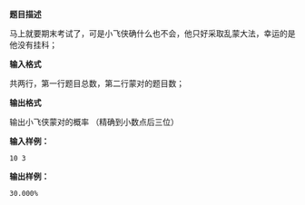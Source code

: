 **题目描述**

马上就要期末考试了，可是小飞侠确什么也不会，他只好采取乱蒙大法，幸运的是他没有挂科；

**输入格式**

共两行，第一行题目总数，第二行蒙对的题目数；

**输出格式**

输出小飞侠蒙对的概率 （精确到小数点后三位）

**输入样例：**

```
10 3
```

**输出样例：**

```
30.000%
```

